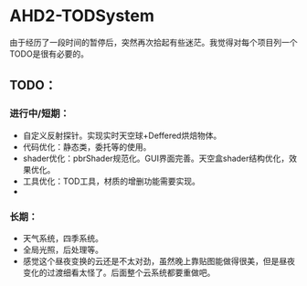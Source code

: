 # AHD2-TODSystem
由于经历了一段时间的暂停后，突然再次拾起有些迷茫。我觉得对每个项目列一个TODO是很有必要的。

## TODO：

### 进行中/短期：

* 自定义反射探针。实现实时天空球+Deffered烘焙物体。
* 代码优化：静态类，委托等的使用。
* shader优化：pbrShader规范化。GUI界面完善。天空盒shader结构优化，效果优化。
* 工具优化：TOD工具，材质的增删功能需要实现。
* 

### 长期：

* 天气系统，四季系统。
* 全局光照，后处理等。
* 感觉这个昼夜变换的云还是不太对劲，虽然晚上靠贴图能做得很美，但是昼夜变化的过渡细看太怪了。后面整个云系统都要重做吧。
